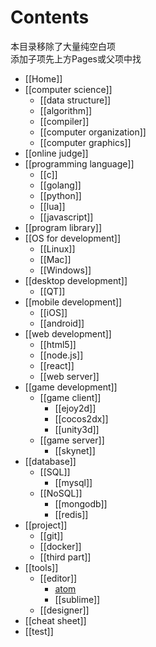 # Contents
本目录移除了大量纯空白项  
添加子项先上方Pages或父项中找
* [[Home]]
* [[computer science]]
    - [[data structure]]
    - [[algorithm]]
    - [[compiler]]
    - [[computer organization]]
    - [[computer graphics]]
* [[online judge]]
* [[programming language]]
    - [[c]]
    - [[golang]]
    - [[python]]
    - [[lua]]
    - [[javascript]]
* [[program library]]
* [[OS for development]]
    - [[Linux]]
    - [[Mac]]
    - [[Windows]]
* [[desktop development]]
    - [[QT]]
* [[mobile development]]
    - [[iOS]]
    - [[android]]
* [[web development]]
    - [[html5]]
    - [[node.js]]
    - [[react]]
    - [[web server]]
* [[game development]]
    - [[game client]]
        - [[ejoy2d]]
        - [[cocos2dx]]
        - [[unity3d]]
    - [[game server]]
        - [[skynet]]
* [[database]]
    - [[SQL]]
        - [[mysql]]
    - [[NoSQL]]
        - [[mongodb]]
        - [[redis]]
* [[project]]
    - [[git]]
    - [[docker]]
    - [[third part]]
* [[tools]]
    - [[editor]]
        - [atom](https://github.com/doubility-sky/daydayup/wiki/atom-editor "GitHub 出品")
        - [[sublime]]
    - [[designer]]
* [[cheat sheet]]
* [[test]]